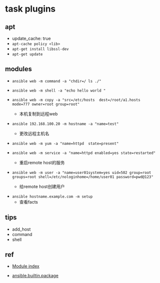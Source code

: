 # task plugins

## apt
+ update_cache: true
+ `apt-cache policy <lib>`
+ `apt-get install libssl-dev`
+ `apt-get update`

## modules

+ `ansible web -m command -a "chdir=/ ls ./"`
+ `ansible web -m shell -a "echo hello world "`

+ `ansible web -m copy -a "src=/etc/hosts  dest=/root/a1.hosts mode=777 owner=root group=root"`
    + 本机复制到远程web
+ `ansible 192.168.100.20 -m hostname -a "name=test"`
    + 更改远程主机名

+ `ansible web -m yum -a "name=httpd  state=present"`
+ `ansible web -m service -a "name=httpd enabled=yes state=restarted"`
    + 重启remote host的服务
+ `ansible web -m user -a "name=user01system=yes uid=502 group=root groups=root shell=/etc/nologinhome=/home/user01 password=pwd@123"`
    + 给remote host创建用户

<!-- practice -->
+ `ansible hostname.example.com -m setup`
    + 查看facts
## tips

+ add_host
+ command
+ shell

## ref

+ [Module index](https://docs.ansible.com/ansible/2.9/modules/modules_by_category.html)

+ [ansible.builtin.package](https://docs.ansible.com/ansible/latest/collections/ansible/builtin/package_module.html#ansible-collections-ansible-builtin-package-module)